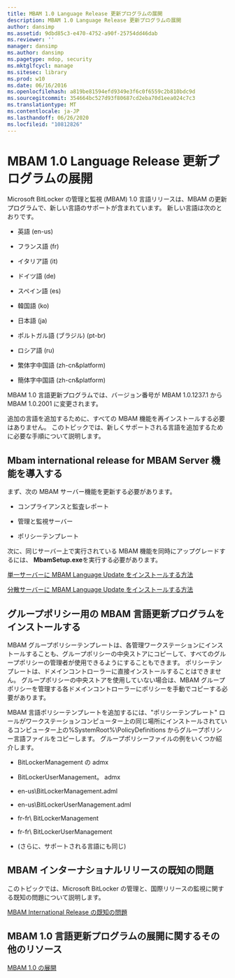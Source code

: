 ```yaml
---
title: MBAM 1.0 Language Release 更新プログラムの展開
description: MBAM 1.0 Language Release 更新プログラムの展開
author: dansimp
ms.assetid: 9dbd85c3-e470-4752-a90f-25754dd46dab
ms.reviewer: ''
manager: dansimp
ms.author: dansimp
ms.pagetype: mdop, security
ms.mktglfcycl: manage
ms.sitesec: library
ms.prod: w10
ms.date: 06/16/2016
ms.openlocfilehash: a819be81594efd9349e3f6c0f6559c2b810bdc9d
ms.sourcegitcommit: 354664bc527d93f80687cd2eba70d1eea024c7c3
ms.translationtype: MT
ms.contentlocale: ja-JP
ms.lasthandoff: 06/26/2020
ms.locfileid: "10812826"
---
```

# MBAM 1.0 Language Release 更新プログラムの展開


Microsoft BitLocker の管理と監視 (MBAM) 1.0 言語リリースは、MBAM の更新プログラムで、新しい言語のサポートが含まれています。 新しい言語は次のとおりです。

-   英語 (en-us)

-   フランス語 (fr)

-   イタリア語 (it)

-   ドイツ語 (de)

-   スペイン語 (es)

-   韓国語 (ko)

-   日本語 (ja)

-   ポルトガル語 (ブラジル) (pt-br)

-   ロシア語 (ru)

-   繁体字中国語 (zh-cn&platform)

-   簡体字中国語 (zh-cn&platform)

MBAM 1.0 言語更新プログラムでは、バージョン番号が MBAM 1.0.1237.1 から MBAM 1.0.2001 に変更されます。

追加の言語を追加するために、すべての MBAM 機能を再インストールする必要はありません。 このトピックでは、新しくサポートされる言語を追加するために必要な手順について説明します。

## Mbam international release for MBAM Server 機能を導入する


まず、次の MBAM サーバー機能を更新する必要があります。

-   コンプライアンスと監査レポート

-   管理と監視サーバー

-   ポリシーテンプレート

次に、同じサーバー上で実行されている MBAM 機能を同時にアップグレードするには、 **MbamSetup.exe**を実行する必要があります。

[単一サーバーに MBAM Language Update をインストールする方法](how-to-install-the-mbam-language-update-on-a-single-server-mbam-1.md)

[分散サーバーに MBAM Language Update をインストールする方法](how-to-install-the-mbam-language-update-on-distributed-servers-mbam-1.md)

## グループポリシー用の MBAM 言語更新プログラムをインストールする


MBAM グループポリシーテンプレートは、各管理ワークステーションにインストールすることも、グループポリシーの中央ストアにコピーして、すべてのグループポリシーの管理者が使用できるようにすることもできます。 ポリシーテンプレートは、ドメインコントローラーに直接インストールすることはできません。 グループポリシーの中央ストアを使用していない場合は、MBAM グループポリシーを管理する各ドメインコントローラーにポリシーを手動でコピーする必要があります。

MBAM 言語ポリシーテンプレートを追加するには、"ポリシーテンプレート" ロールがワークステーションコンピューター上の同じ場所にインストールされているコンピューター上の%SystemRoot%\\PolicyDefinitions からグループポリシー言語ファイルをコピーします。 グループポリシーファイルの例をいくつか紹介します。

-   BitLockerManagement の admx

-   BitLockerUserManagement。 admx

-   en-us\\BitLockerManagement.adml

-   en-us\\BitLockerUserManagement.adml

-   fr-fr\\ BitLockerManagement

-   fr-fr\\ BitLockerUserManagement

-   (さらに、サポートされる言語にも同じ)

## MBAM インターナショナルリリースの既知の問題


このトピックでは、Microsoft BitLocker の管理と、国際リリースの監視に関する既知の問題について説明します。

[MBAM International Release の既知の問題](known-issues-in-the-mbam-international-release-mbam-1.md)

## MBAM 1.0 言語更新プログラムの展開に関するその他のリソース


[MBAM 1.0 の展開](deploying-mbam-10.md)

 

 





